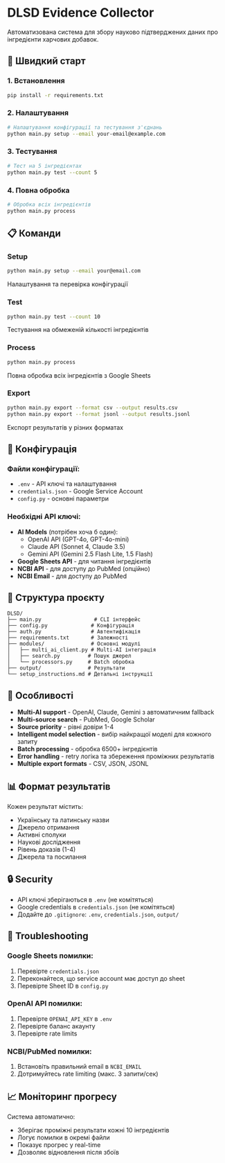 # DLSD Evidence Collector

Автоматизована система для збору науково підтверджених даних про інгредієнти харчових добавок.

## 🚀 Швидкий старт

### 1. Встановлення
```bash
pip install -r requirements.txt
```

### 2. Налаштування
```bash
# Налаштування конфігурації та тестування з'єднань
python main.py setup --email your-email@example.com
```

### 3. Тестування
```bash
# Тест на 5 інгредієнтах
python main.py test --count 5
```

### 4. Повна обробка
```bash
# Обробка всіх інгредієнтів
python main.py process
```

## 📋 Команди

### Setup
```bash
python main.py setup --email your@email.com
```
Налаштування та перевірка конфігурації

### Test
```bash
python main.py test --count 10
```
Тестування на обмеженій кількості інгредієнтів

### Process
```bash
python main.py process
```
Повна обробка всіх інгредієнтів з Google Sheets

### Export
```bash
python main.py export --format csv --output results.csv
python main.py export --format jsonl --output results.jsonl
```
Експорт результатів у різних форматах

## 🔧 Конфігурація

### Файли конфігурації:
- `.env` - API ключі та налаштування
- `credentials.json` - Google Service Account
- `config.py` - основні параметри

### Необхідні API ключі:
- **AI Models** (потрібен хоча б один):
  - OpenAI API (GPT-4o, GPT-4o-mini)
  - Claude API (Sonnet 4, Claude 3.5)
  - Gemini API (Gemini 2.5 Flash Lite, 1.5 Flash)
- **Google Sheets API** - для читання інгредієнтів
- **NCBI API** - для доступу до PubMed (опційно)
- **NCBI Email** - для доступу до PubMed

## 📁 Структура проєкту

```
DLSD/
├── main.py                 # CLI інтерфейс
├── config.py              # Конфігурація
├── auth.py                # Автентифікація
├── requirements.txt       # Залежності
├── modules/               # Основні модулі
│   ├── multi_ai_client.py # Multi-AI інтеграція
│   ├── search.py         # Пошук джерел
│   └── processors.py     # Batch обробка
├── output/               # Результати
└── setup_instructions.md # Детальні інструкції
```

## 🎯 Особливості

- **Multi-AI support** - OpenAI, Claude, Gemini з автоматичним fallback
- **Multi-source search** - PubMed, Google Scholar
- **Source priority** - рівні довіри 1-4
- **Intelligent model selection** - вибір найкращої моделі для кожного запиту
- **Batch processing** - обробка 6500+ інгредієнтів
- **Error handling** - retry логіка та збереження проміжних результатів
- **Multiple export formats** - CSV, JSON, JSONL

## 📊 Формат результатів

Кожен результат містить:
- Українську та латинську назви
- Джерело отримання
- Активні сполуки
- Наукові дослідження
- Рівень доказів (1-4)
- Джерела та посилання

## 🔒 Security

- API ключі зберігаються в `.env` (не комітяться)
- Google credentials в `credentials.json` (не комітяться)
- Додайте до `.gitignore`: `.env`, `credentials.json`, `output/`

## 🐛 Troubleshooting

### Google Sheets помилки:
1. Перевірте `credentials.json`
2. Переконайтеся, що service account має доступ до sheet
3. Перевірте Sheet ID в `config.py`

### OpenAI API помилки:
1. Перевірте `OPENAI_API_KEY` в `.env`
2. Перевірте баланс акаунту
3. Перевірте rate limits

### NCBI/PubMed помилки:
1. Встановіть правильний email в `NCBI_EMAIL`
2. Дотримуйтесь rate limiting (макс. 3 запити/сек)

## 📈 Моніторинг прогресу

Система автоматично:
- Зберігає проміжні результати кожні 10 інгредієнтів
- Логує помилки в окремі файли
- Показує прогрес у real-time
- Дозволяє відновлення після збоїв